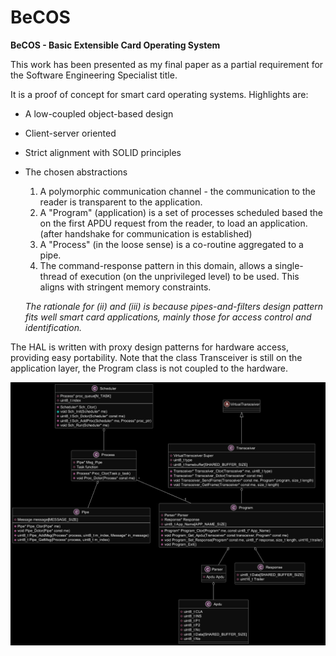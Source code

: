 # BeCOS
**BeCOS - Basic Extensible Card Operating System**

This work has been presented as my final paper as a partial requirement for the Software Engineering Specialist title.

It is a proof of concept for smart card operating systems. Highlights are:

* A low-coupled object-based design
* Client-server oriented
* Strict alignment with SOLID principles
* The chosen abstractions
  1. A polymorphic communication channel - the communication to the reader is transparent to the application.
  2. A "Program" (application) is a set of processes scheduled based the on the first APDU request from the reader, to load an application. (after handshake for communication is established)
  3. A "Process" (in the loose sense) is a co-routine aggregated to a pipe.
  4. The command-response pattern in this domain, allows a single-thread of execution (on the unprivileged level) to be used. This aligns with stringent memory constraints.
  
  *The rationale for (ii) and (iii) is because pipes-and-filters design pattern fits well smart card applications, mainly those for access control and identification.*
  
The HAL is written with proxy design patterns for hardware access, providing easy portability. Note that the class Transceiver is still on the application layer, the Program class is not coupled to the hardware.
    

    
![uml](https://github.com/antoniogiacomelli/BeCOS/blob/main/uml2.png)
